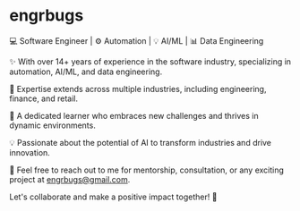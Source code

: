 # engrbugs
:computer: Software Engineer | :gear: Automation | :bulb: AI/ML | :bar_chart: Data Engineering

✨ With over 14+ years of experience in the software industry, specializing in automation, AI/ML, and data engineering.

🚀 Expertise extends across multiple industries, including engineering, finance, and retail.

🌱 A dedicated learner who embraces new challenges and thrives in dynamic environments.

💡 Passionate about the potential of AI to transform industries and drive innovation.

📧 Feel free to reach out to me for mentorship, consultation, or any exciting project at engrbugs@gmail.com.

Let's collaborate and make a positive impact together! :rocket:

<!---
engrbugs/engrbugs is a ✨ special ✨ repository because its `README.md` (this file) appears on your GitHub profile.
You can click the Preview link to take a look at your changes.
--->
